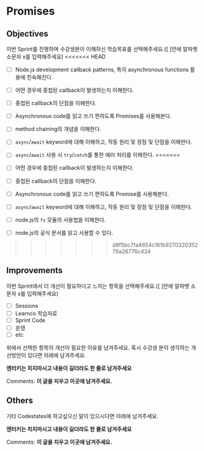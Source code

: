 # Promises
## Objectives
이번 Sprint를 진행하며 수강생분이 이해하신 학습목표를 선택해주세요.([ ]안에 알파벳 소문자 x를 입력해주세요)
<<<<<<< HEAD
- [ ] Node.js development callback patterns, 특히 asynchronous functions 활용에 친숙해진다.
- [ ] 어떤 경우에 중첩된 callback이 발생하는지 이해한다.
- [ ] 중첩된 callback의 단점을 이해한다.
- [ ] Asynchronous code를 읽고 쓰기 편하도록 Promises를 사용해본다.
- [ ] method chaining의 개념을 이해한다.
- [ ] `async`/`await` keyword에 대해 이해하고, 작동 원리 및 장점 및 단점을 이해한다.
- [ ] `async`/`await` 사용 시 `try`/`catch`를 통한 에러 처리를 이해한다.
=======

- [ ] 어떤 경우에 중첩된 callback이 발생하는지 이해한다.
- [ ] 중첩된 callback의 단점을 이해한다.
- [ ] Asynchronous code를 읽고 쓰기 편하도록 Promise를 사용해본다.
- [ ] `async`/`await` keyword에 대해 이해하고, 작동 원리 및 장점 및 단점을 이해한다.
- [ ] node.js의 `fs` 모듈의 사용법을 이해한다.
- [ ] node.js의 공식 문서를 읽고 사용할 수 있다.

>>>>>>> d8f5bc7fa4654c161b927032035279a28776c424
## Improvements
이번 Sprint에서 더 개선이 필요하다고 느끼는 항목을 선택해주세요.([ ]안에 알파벳 소문자 x를 입력해주세요)
- [ ] Sessions
- [ ] Learnco 학습자료
- [ ] Sprint Code
- [ ] 운영
- [ ] etc

위에서 선택한 항목의 개선이 필요한 이유를 남겨주세요. 혹시 수강생 분이 생각하는 개선방안이 있다면 아래에 남겨주세요.

**엔터키는 치지마시고 내용이 길더라도 한 줄로 남겨주세요**

Comments: **이 글을 지우고 이곳에 남겨주세요.**
## Others
기타 Codestates에 하고싶으신 말이 있으시다면 아래에 남겨주세요.

**엔터키는 치지마시고 내용이 길더라도 한 줄로 남겨주세요**

Comments: **이 글을 지우고 이곳에 남겨주세요.**
